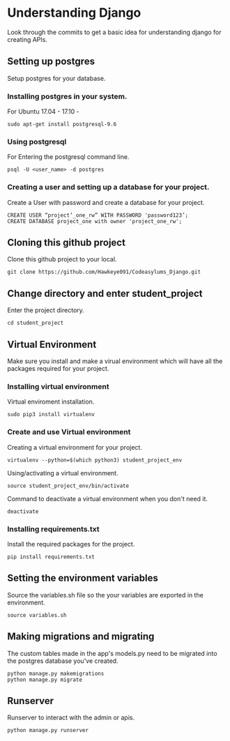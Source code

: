 # Understanding Django
Look through the commits to get a basic idea for understanding django for creating APIs.

## Setting up postgres

Setup postgres for your database.

### Installing postgres in your system.

For Ubuntu 17.04 - 17.10 -

```
sudo apt-get install postgresql-9.6
```

### Using postgresql

For Entering the postgresql command line.

```
psql -U <user_name> -d postgres
```

### Creating a user and setting up a database for your project.

Create a User with password and create a database for your project.

```
CREATE USER “project’_one_rw” WITH PASSWORD 'password123’;
CREATE DATABASE project_one with owner 'project_one_rw';
```

## Cloning this github project

Clone this github project to your local.

```
git clone https://github.com/Hawkeye091/Codeasylums_Django.git
```

## Change directory and enter student_project

Enter the project directory.

```
cd student_project
```


## Virtual Environment

Make sure you install and make a virual environment which will have all the packages required for your project.

### Installing virtual environment

Virtual enviroment installation.

```
sudo pip3 install virtualenv 
```

### Create and use Virtual environment

Creating a virtual environment for your project.

```
virtualenv --python=$(which python3) student_project_env
```

Using/activating a virtual environment.

```
source student_project_env/bin/activate
```

Command to deactivate a virtual environment when you don't need it.

```
deactivate
```

### Installing requirements.txt

Install the required packages for the project.

```
pip install requirements.txt
```

## Setting the environment variables

Source the variables.sh file so the your variables are exported in the environment.

```
source variables.sh
```

## Making migrations and migrating

The custom tables made in the app's models.py need to be migrated into the postgres database you've created.

```
python manage.py makemigrations
python manage.py migrate
```

## Runserver

Runserver to interact with the admin or apis.

```
python manage.py runserver
```

